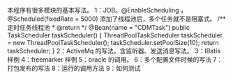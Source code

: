 本程序有很多模块的基本写法。
1：JOB。@EnableScheduling ，@Scheduled(fixedRate = 5000)
 添加了线程池后，多个任务就不是阻塞式。
    /**定时任务线程池
     * @return
     */
    @Bean(name = "CDMTask")
    public TaskScheduler taskScheduler() {
        ThreadPoolTaskScheduler taskScheduler = new ThreadPoolTaskScheduler();
        taskScheduler.setPoolSize(10);
        return taskScheduler;
    }
2：ActiveMq 的写法。含监听器、发送消息写法。
3：IBatis 样例
4：freemarker 样例
5：oracle 的调用。
6：多个配置文件时候的写法
7：打包发布的写法
8：运行的调用方法
9：如何测试

